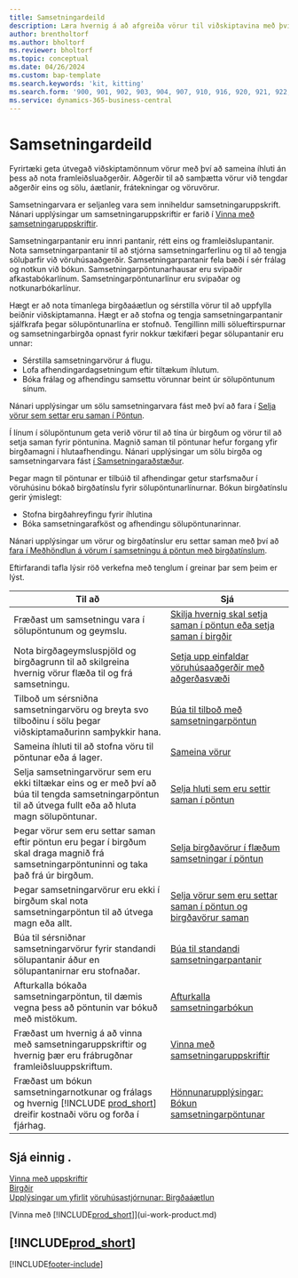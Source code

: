 ```yaml
---
title: Samsetningardeild
description: Læra hvernig á að afgreiða vörur til viðskiptavina með því að sameina íhluti í einföldum ferlum án þess að nota framleiðsluaðgerðir.
author: brentholtorf
ms.author: bholtorf
ms.reviewer: bholtorf
ms.topic: conceptual
ms.date: 04/26/2024
ms.custom: bap-template
ms.search.keywords: 'kit, kitting'
ms.search.form: '900, 901, 902, 903, 904, 907, 910, 916, 920, 921, 922, 923, 940, 941, 942, 930, 931, 932, 914, 915, 905'
ms.service: dynamics-365-business-central
---
```

# Samsetningardeild

Fyrirtæki geta útvegað viðskiptamönnum vörur með því að sameina íhluti án þess að nota framleiðsluaðgerðir. Aðgerðir til að samþætta vörur við tengdar aðgerðir eins og sölu, áætlanir, frátekningar og vöruvörur.  

Samsetningarvara er seljanleg vara sem inniheldur samsetningaruppskrift. Nánari upplýsingar um samsetningaruppskriftir er farið í [Vinna með samsetningaruppskriftir](assembly-how-work-assembly-boms.md).

Samsetningarpantanir eru innri pantanir, rétt eins og framleiðslupantanir. Nota samsetningarpantanir til að stjórna samsetningarferlinu og til að tengja söluþarfir við vöruhúsaaðgerðir. Samsetningarpantanir fela bæði í sér frálag og notkun við bókun. Samsetningarpöntunarhausar eru svipaðir afkastabókarlínum. Samsetningarpöntunarlínur eru svipaðar og notkunarbókarlínur.  

Hægt er að nota tímanlega birgðaáætlun og sérstilla vörur til að uppfylla beiðnir viðskiptamanna. Hægt er að stofna og tengja samsetningarpantanir sjálfkrafa þegar sölupöntunarlína er stofnuð. Tengillinn milli sölueftirspurnar og samsetningarbirgða opnast fyrir nokkur tækifæri þegar sölupantanir eru unnar:

* Sérstilla samsetningarvörur á flugu.
* Lofa afhendingardagsetningum eftir tiltækum íhlutum.
* Bóka frálag og afhendingu samsettu vörunnar beint úr sölupöntunum sínum.

Nánari upplýsingar um sölu samsetningarvara fást með því að fara í [Selja vörur sem settar eru saman í Pöntun](assembly-how-to-sell-items-assembled-to-order.md).  

Í línum í sölupöntunum geta verið vörur til að tína úr birgðum og vörur til að setja saman fyrir pöntunina. Magnið saman til pöntunar hefur forgang yfir birgðamagni í hlutaafhendingu. Nánari upplýsingar um sölu birgða og samsetningarvara fást [í Samsetningaraðstæður](assembly-assemble-to-order-or-assemble-to-stock.md#combination-scenarios).  

Þegar magn til pöntunar er tilbúið til afhendingar getur starfsmaður í vöruhúsinu bókað birgðatínslu fyrir sölupöntunarlínurnar. Bókun birgðatínslu gerir ýmislegt:

* Stofna birgðahreyfingu fyrir íhlutina
* Bóka samsetningarafköst og afhendingu sölupöntunarinnar.

Nánari upplýsingar um vörur og birgðatínslur eru settar saman með því að [fara í Meðhöndlun á vörum í samsetningu á pöntun með birgðatínslum](warehouse-how-to-pick-items-with-inventory-picks.md#handling-assemble-to-order-items-with-inventory-picks).

Eftirfarandi tafla lýsir röð verkefna með tenglum í greinar þar sem þeim er lýst.

|**Til að**|**Sjá**|  
|------------|-------------|  
|Fræðast um samsetningu vara í sölupöntunum og geymslu.|[Skilja hvernig skal setja saman í pöntun eða setja saman í birgðir](assembly-assemble-to-order-or-assemble-to-stock.md)|
|Nota birgðageymsluspjöld og birgðagrunn til að skilgreina hvernig vörur flæða til og frá samsetningu.|[Setja upp einfaldar vöruhúsaaðgerðir með aðgerðasvæði](warehouse-how-to-set-up-basic-warehouses-with-operations-areas.md)|
|Tilboð um sérsniðna samsetningarvöru og breyta svo tilboðinu í sölu þegar viðskiptamaðurinn samþykkir hana.|[Búa til tilboð með samsetningarpöntun](assembly-how-to-quote-an-assemble-to-order-sale.md)|
|Sameina íhluti til að stofna vöru til pöntunar eða á lager.|[Sameina vörur](assembly-how-to-assemble-items.md)|  
|Selja samsetningarvörur sem eru ekki tiltækar eins og er með því að búa til tengda samsetningarpöntun til að útvega fullt eða að hluta magn sölupöntunar.|[Selja hluti sem eru settir saman í pöntun](assembly-how-to-sell-items-assembled-to-order.md)|
|Þegar vörur sem eru settar saman eftir pöntun eru þegar í birgðum skal draga magnið frá samsetningarpöntuninni og taka það frá úr birgðum.|[Selja birgðavörur í flæðum samsetningar í pöntun](assembly-how-to-sell-inventory-items-in-assemble-to-order-flows.md)|  
|Þegar samsetningarvörur eru ekki í birgðum skal nota samsetningarpöntun til að útvega magn eða allt.|[Selja vörur sem eru settar saman í pöntun og birgðavörur saman](assembly-how-to-sell-assemble-to-order-items-and-inventory-items-together.md)|
|Búa til sérsniðnar samsetningarvörur fyrir standandi sölupantanir áður en sölupantanirnar eru stofnaðar.|[Búa til standandi samsetningarpantanir](assembly-how-to-create-blanket-assembly-orders.md)|
|Afturkalla bókaða samsetningarpöntun, til dæmis vegna þess að pöntunin var bókuð með mistökum.|[Afturkalla samsetningarbókun](assembly-how-to-undo-assembly-posting.md)|
|Fræðast um hvernig á að vinna með samsetningaruppskriftir og hvernig þær eru frábrugðnar framleiðsluuppskriftum.|[Vinna með samsetningaruppskriftir](assembly-how-work-assembly-boms.md)|
|Fræðast um bókun samsetningarnotkunar og frálags og hvernig [!INCLUDE [prod_short](includes/prod_short.md)] dreifir kostnaði vöru og forða í fjárhag.|[Hönnunarupplýsingar: Bókun samsetningarpöntunar](design-details-assembly-order-posting.md)|  

## Sjá einnig .

[Vinna með uppskriftir](inventory-how-work-BOMs.md)  
[Birgðir](inventory-manage-inventory.md)  
[Upplýsingar um yfirlit](design-details-warehouse-management.md)
[vöruhúsastjórnunar: Birgðaáætlun](design-details-supply-planning.md)  
<!-- [Walkthrough: Planning Supplies Manually](walkthrough-planning-supplies-manually.md)   -->
<!-- [Walkthrough: Selling, Assembling, and Shipping Kits](walkthrough-selling-assembling-and-shipping-kits.md)   -->
[Vinna með [!INCLUDE[prod_short](includes/prod_short.md)]](ui-work-product.md)  

## [!INCLUDE[prod_short](includes/free_trial_md.md)]  

[!INCLUDE[footer-include](includes/footer-banner.md)]
